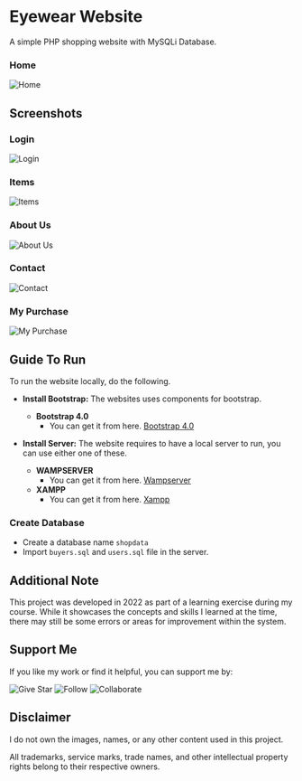 # Eyewear Website
A simple PHP shopping website with MySQLi Database.
### Home
![Home](https://github.com/user-attachments/assets/8031b45a-2b36-48bf-8b09-397ce4c68a7c)

## Screenshots
### Login
![Login](https://github.com/user-attachments/assets/0f9bcb21-e2d6-48b6-91bd-3a6d4ba265e0)
### Items
![Items](https://github.com/user-attachments/assets/821255b3-aeec-469a-a6ea-aadd88f63dc9)
### About Us
![About Us](https://github.com/user-attachments/assets/56d2b3f7-b06a-4208-8245-57cd2a90c453)
### Contact
![Contact](https://github.com/user-attachments/assets/6017c8eb-18d5-4882-aec6-54201c8ae1fe)
### My Purchase
![My Purchase](https://github.com/user-attachments/assets/98eba187-c7f0-4313-8d55-586c73d24420)

## Guide To Run
To run the website locally, do the following.

- **Install Bootstrap:** The websites uses components for bootstrap.
  - **Bootstrap 4.0**
    - You can get it from here. [Bootstrap 4.0](https://getbootstrap.com/docs/4.0/getting-started/download/)
   
- **Install Server:** The website requires to have a local server to run, you can use either one of these.
  - **WAMPSERVER**
    - You can get it from here. [Wampserver](https://sourceforge.net/projects/wampserver/)
  - **XAMPP**
    - You can get it from here. [Xampp](https://www.apachefriends.org/)
   

### Create Database
- Create a database name `shopdata`
- Import `buyers.sql` and `users.sql` file in the server.

## Additional Note  
This project was developed in 2022 as part of a learning exercise during my course. While it showcases the concepts and skills I learned at the time, there may still be some errors or areas for improvement within the system. 

## Support Me
If you like my work or find it helpful, you can support me by:

![Give Star](https://img.shields.io/badge/Give%20⭐️-F7DF1E?style=for-the-badge&logo=github&logoColor=black)
![Follow](https://img.shields.io/badge/Follow-1DA1F2?style=for-the-badge&logo=twitter&logoColor=white)
![Collaborate](https://img.shields.io/badge/Collaborate-6CC24A?style=for-the-badge&logo=githubactions&logoColor=white)

## Disclaimer  
I do not own the images, names, or any other content used in this project.  

All trademarks, service marks, trade names, and other intellectual property rights belong to their respective owners.  

